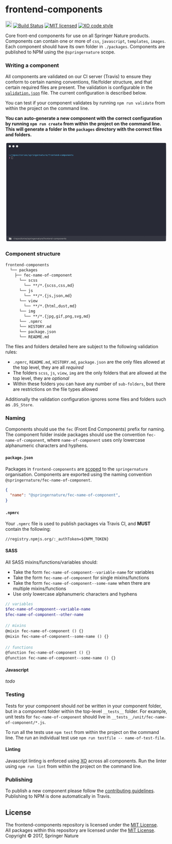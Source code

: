 # frontend-components

<img src="https://cdn.travis-ci.org/images/favicon-c566132d45ab1a9bcae64d8d90e4378a.svg" width=20 height=20/> [![Build Status](https://travis-ci.com/springernature/frontend-components.svg?token=zyctw5kYdmyz8scswTTY&branch=master)](https://travis-ci.com/springernature/frontend-components)
[![MIT licensed](https://img.shields.io/badge/license-MIT-blue.svg)][info-license]
[![XO code style](https://img.shields.io/badge/code_style-XO-5ed9c7.svg)](https://github.com/sindresorhus/xo)

Core front-end components for use on all Springer Nature products. Components can contain one or more of `css`, `javascript`, `templates`, `images`. Each component should have its own folder in `./packages`. Components are published to NPM using the `@springernature` scope.

### Writing a component

All components are validated on our CI server (Travis) to ensure they conform to certain naming conventions, file/folder structure, and that certain required files are present. The validation is configurable in the [`validation.json`](validation.json) file. The current configuration is described below.

You can test if your component validates by running `npm run validate` from within the project on the command line.

**You can auto-generate a new component with the correct configuration by running `npm run create` from within the project on the command line. This will generate a folder in the `packages` directory with the correct files and folders.**

![auto-generate video](auto-generate.gif "Video of the auto-generate script")

### Component structure

```
frontend-components
  └── packages
    ├── fec-name-of-component
      └── scss
        └── **/*.{scss,css,md}
      └── js
        └── **/*.{js,json,md}
      └── view
        └── **/*.{html,dust,md}
      └── img
        └── **/*.{jpg,gif,png,svg,md}
      └── .npmrc
      └── HISTORY.md
      └── package.json
      └── README.md
```

The files and folders detailed here are subject to the following validation rules:

- `.npmrc`, `README.md`, `HISTORY.md`, `package.json` are the only files allowed at the top level, they are all _required_
- The folders `scss`, `js`, `view`, `img` are the only folders that are allowed at the top level, they are _optional_
- Within these folders you can have any number of `sub-folders`, but there are restrictions on the file types allowed

Additionally the validation configuration ignores some files and folders such as `.DS_Store`.

### Naming

Components should use the `fec` (Front End Components) prefix for naming. The component folder inside packages should use the convention `fec-name-of-component`, where `name-of-component` uses only lowercase alphanumeric characters and hyphens.

#### `package.json`

Packages in `frontend-components` are [scoped](https://docs.npmjs.com/misc/scope) to the `springernature` organisation. Components are exported using the naming convention `@springernature/fec-name-of-component`.

```json
{
  "name": "@springernature/fec-name-of-component",
}
```

#### `.npmrc`

Your `.npmrc` file is used to publish packages via Travis CI, and **MUST** contain the following:

```
//registry.npmjs.org/:_authToken=${NPM_TOKEN}
```

#### SASS

All SASS mixins/functions/variables should:

- Take the form `fec-name-of-component--variable-name` for variables
- Take the form `fec-name-of-component` for single mixins/functions
- Take the form `fec-name-of-component--some-name` when there are multiple mixins/functions
- Use only lowercase alphanumeric characters and hyphens

```scss
// variables
$fec-name-of-component--variable-name
$fec-name-of-component--other-name

// mixins
@mixin fec-name-of-component () {}
@mixin fec-name-of-component--some-name () {}

// functions
@function fec-name-of-component () {}
@function fec-name-of-component--some-name () {}
```

#### Javascript

_todo_

### Testing

Tests for your component should _not_ be written in your component folder, but in a component folder within the top-level `__tests__` folder. For example, unit tests for `fec-name-of-component` should live in `__tests__/unit/fec-name-of-component/*.js`.

To run all the tests use `npm test` from within the project on the command line. The run an individual test use `npm run testfile -- name-of-test-file`.

#### Linting

Javascript linting is enforced using [XO](https://github.com/sindresorhus/xo) across all components. Run the linter using `npm run lint` from within the project on the command line.

### Publishing

To publish a new component please follow the [contributing guidelines](CONTRIBUTING.md). Publishing to NPM is done automatically in Travis.

License
-------

The frontend-components repository is licensed under the [MIT License][info-license].  
All packages within this repository are licensed under the [MIT License][info-license].  
Copyright &copy; 2017, Springer Nature

[info-license]: LICENCE
